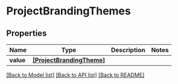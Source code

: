 # ProjectBrandingThemes


## Properties
Name | Type | Description | Notes
------------ | ------------- | ------------- | -------------
**value** | [**[ProjectBrandingTheme]**](ProjectBrandingTheme.md) |  | 

[[Back to Model list]](../README.md#documentation-for-models) [[Back to API list]](../README.md#documentation-for-api-endpoints) [[Back to README]](../README.md)


